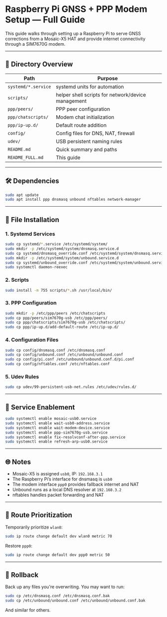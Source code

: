 # Raspberry Pi GNSS + PPP Modem Setup — Full Guide

This guide walks through setting up a Raspberry Pi to serve GNSS corrections from a Mosaic-X5 HAT and provide internet connectivity through a SIM7670G modem.

---

## 📁 Directory Overview

| Path | Purpose |
|------|---------|
| `systemd/*.service` | systemd units for automation |
| `scripts/` | helper shell scripts for network/device management |
| `ppp/peers/` | PPP peer configuration |
| `ppp/chatscripts/` | Modem chat initialization |
| `ppp/ip-up.d/` | Default route addition |
| `config/` | Config files for DNS, NAT, firewall |
| `udev/` | USB persistent naming rules |
| `README.md` | Quick summary and paths |
| `README_FULL.md` | This guide |

---

## 🛠 Dependencies

```bash
sudo apt update
sudo apt install ppp dnsmasq unbound nftables network-manager
```

---

## 🧾 File Installation

### 1. Systemd Services

```bash
sudo cp systemd/*.service /etc/systemd/system/
sudo mkdir -p /etc/systemd/system/dnsmasq.service.d
sudo cp systemd/dnsmasq_override.conf /etc/systemd/system/dnsmasq.service.d/override.conf
sudo mkdir -p /etc/systemd/system/unbound.service.d
sudo cp systemd/unbound_override.conf /etc/systemd/system/unbound.service.d/override.conf
sudo systemctl daemon-reexec
```

### 2. Scripts

```bash
sudo install -m 755 scripts/*.sh /usr/local/bin/
```

### 3. PPP Configuration

```bash
sudo mkdir -p /etc/ppp/peers /etc/chatscripts
sudo cp ppp/peers/sim7670g-usb /etc/ppp/peers/
sudo cp ppp/chatscripts/sim7670g-usb /etc/chatscripts/
sudo cp ppp/ip-up.d/add-default-route /etc/ip-up.d/
```

### 4. Configuration Files

```bash
sudo cp config/dnsmasq.conf /etc/dnsmasq.conf
sudo cp config/unbound.conf /etc/unbound/unbound.conf
sudo cp config/pi.conf /etc/unbound/unbound.conf.d/pi.conf
sudo cp config/nftables.conf /etc/nftables.conf
```

### 5. Udev Rules

```bash
sudo cp udev/99-persistent-usb-net.rules /etc/udev/rules.d/
```

---

## 🔌 Service Enablement

```bash
sudo systemctl enable mosaic-usb0.service
sudo systemctl enable wait-usb0-address.service
sudo systemctl enable wait-modem-device.service
sudo systemctl enable ppp-sim7670g-usb.service
sudo systemctl enable fix-resolvconf-after-ppp.service
sudo systemctl enable refresh-arp-usb0.service
```

---

## 🌐 Notes

- Mosaic-X5 is assigned `usb0`, IP: `192.168.3.1`
- The Raspberry Pi’s interface for dnsmasq is `usb0`
- The modem interface `ppp0` provides fallback internet and NAT
- Unbound runs as a local DNS resolver at `192.168.3.2`
- nftables handles packet forwarding and NAT

---

## 🧠 Route Prioritization

Temporarily prioritize `wlan0`:

```bash
sudo ip route change default dev wlan0 metric 70
```

Restore `ppp0`:

```bash
sudo ip route change default dev ppp0 metric 50
```

---

## 🧯 Rollback

Back up any files you're overwriting. You may want to run:

```bash
sudo cp /etc/dnsmasq.conf /etc/dnsmasq.conf.bak
sudo cp /etc/unbound/unbound.conf /etc/unbound/unbound.conf.bak
```

And similar for others.

